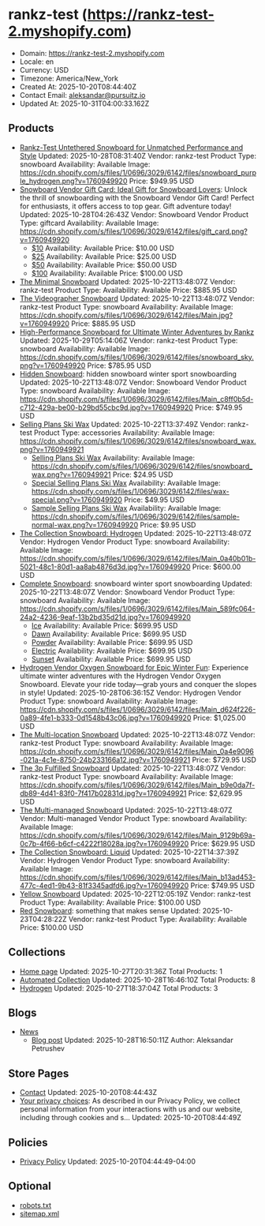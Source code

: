 # rankz-test (https://rankz-test-2.myshopify.com)

- Domain: https://rankz-test-2.myshopify.com
- Locale: en
- Currency: USD
- Timezone: America/New_York
- Created At: 2025-10-20T08:44:40Z
- Contact Email: aleksandar@pursuitz.io
- Updated At: 2025-10-31T04:00:33.162Z

## Products

- [Rankz-Test Untethered Snowboard for Unmatched Performance and Style](https://rankz-test-2.myshopify.com/products/the-inventory-not-tracked-snowboard)
  Updated: 2025-10-28T08:31:40Z
  Vendor: rankz-test
  Product Type: snowboard
  Availability: Available
  Image: https://cdn.shopify.com/s/files/1/0696/3029/6142/files/snowboard_purple_hydrogen.png?v=1760949920
  Price: $949.95 USD
- [Snowboard Vendor Gift Card: Ideal Gift for Snowboard Lovers](https://rankz-test-2.myshopify.com/products/gift-card): Unlock the thrill of snowboarding with the Snowboard Vendor Gift Card! Perfect for enthusiasts, it offers access to top gear. Gift adventure today!
  Updated: 2025-10-28T04:26:43Z
  Vendor: Snowboard Vendor
  Product Type: giftcard
  Availability: Available
  Image: https://cdn.shopify.com/s/files/1/0696/3029/6142/files/gift_card.png?v=1760949920
  - [$10](https://rankz-test-2.myshopify.com/products/gift-card?variant=43057184964686)
    Availability: Available
    Price: $10.00 USD
  - [$25](https://rankz-test-2.myshopify.com/products/gift-card?variant=43057184997454)
    Availability: Available
    Price: $25.00 USD
  - [$50](https://rankz-test-2.myshopify.com/products/gift-card?variant=43057185030222)
    Availability: Available
    Price: $50.00 USD
  - [$100](https://rankz-test-2.myshopify.com/products/gift-card?variant=43057185062990)
    Availability: Available
    Price: $100.00 USD
- [The Minimal Snowboard](https://rankz-test-2.myshopify.com/products/the-minimal-snowboard)
  Updated: 2025-10-22T13:48:07Z
  Vendor: rankz-test
  Product Type: 
  Availability: Available
  Price: $885.95 USD
- [The Videographer Snowboard](https://rankz-test-2.myshopify.com/products/the-videographer-snowboard)
  Updated: 2025-10-22T13:48:07Z
  Vendor: rankz-test
  Product Type: snowboard
  Availability: Available
  Image: https://cdn.shopify.com/s/files/1/0696/3029/6142/files/Main.jpg?v=1760949920
  Price: $885.95 USD
- [High-Performance Snowboard for Ultimate Winter Adventures by Rankz](https://rankz-test-2.myshopify.com/products/the-compare-at-price-snowboard)
  Updated: 2025-10-29T05:14:06Z
  Vendor: rankz-test
  Product Type: snowboard
  Availability: Available
  Image: https://cdn.shopify.com/s/files/1/0696/3029/6142/files/snowboard_sky.png?v=1760949920
  Price: $785.95 USD
- [Hidden Snowboard](https://rankz-test-2.myshopify.com/products/the-hidden-snowboard): hidden snowboard winter sport snowboarding
  Updated: 2025-10-22T13:48:07Z
  Vendor: Snowboard Vendor
  Product Type: snowboard
  Availability: Available
  Image: https://cdn.shopify.com/s/files/1/0696/3029/6142/files/Main_c8ff0b5d-c712-429a-be00-b29bd55cbc9d.jpg?v=1760949920
  Price: $749.95 USD
- [Selling Plans Ski Wax](https://rankz-test-2.myshopify.com/products/selling-plans-ski-wax)
  Updated: 2025-10-22T13:37:49Z
  Vendor: rankz-test
  Product Type: accessories
  Availability: Available
  Image: https://cdn.shopify.com/s/files/1/0696/3029/6142/files/snowboard_wax.png?v=1760949921
  - [Selling Plans Ski Wax](https://rankz-test-2.myshopify.com/products/selling-plans-ski-wax?variant=43057185292366)
    Availability: Available
    Image: https://cdn.shopify.com/s/files/1/0696/3029/6142/files/snowboard_wax.png?v=1760949921
    Price: $24.95 USD
  - [Special Selling Plans Ski Wax](https://rankz-test-2.myshopify.com/products/selling-plans-ski-wax?variant=43057185357902)
    Availability: Available
    Image: https://cdn.shopify.com/s/files/1/0696/3029/6142/files/wax-special.png?v=1760949920
    Price: $49.95 USD
  - [Sample Selling Plans Ski Wax](https://rankz-test-2.myshopify.com/products/selling-plans-ski-wax?variant=43057185390670)
    Availability: Available
    Image: https://cdn.shopify.com/s/files/1/0696/3029/6142/files/sample-normal-wax.png?v=1760949920
    Price: $9.95 USD
- [The Collection Snowboard: Hydrogen](https://rankz-test-2.myshopify.com/products/the-collection-snowboard-hydrogen)
  Updated: 2025-10-22T13:48:07Z
  Vendor: Hydrogen Vendor
  Product Type: snowboard
  Availability: Available
  Image: https://cdn.shopify.com/s/files/1/0696/3029/6142/files/Main_0a40b01b-5021-48c1-80d1-aa8ab4876d3d.jpg?v=1760949920
  Price: $600.00 USD
- [Complete Snowboard](https://rankz-test-2.myshopify.com/products/the-complete-snowboard): snowboard winter sport snowboarding
  Updated: 2025-10-22T13:48:07Z
  Vendor: Snowboard Vendor
  Product Type: snowboard
  Availability: Available
  Image: https://cdn.shopify.com/s/files/1/0696/3029/6142/files/Main_589fc064-24a2-4236-9eaf-13b2bd35d21d.jpg?v=1760949920
  - [Ice](https://rankz-test-2.myshopify.com/products/the-complete-snowboard?variant=43057185456206)
    Availability: Available
    Price: $699.95 USD
  - [Dawn](https://rankz-test-2.myshopify.com/products/the-complete-snowboard?variant=43057185488974)
    Availability: Available
    Price: $699.95 USD
  - [Powder](https://rankz-test-2.myshopify.com/products/the-complete-snowboard?variant=43057185521742)
    Availability: Available
    Price: $699.95 USD
  - [Electric](https://rankz-test-2.myshopify.com/products/the-complete-snowboard?variant=43057185554510)
    Availability: Available
    Price: $699.95 USD
  - [Sunset](https://rankz-test-2.myshopify.com/products/the-complete-snowboard?variant=43057185587278)
    Availability: Available
    Price: $699.95 USD
- [Hydrogen Vendor Oxygen Snowboard for Epic Winter Fun](https://rankz-test-2.myshopify.com/products/the-collection-snowboard-oxygen): Experience ultimate winter adventures with the Hydrogen Vendor Oxygen Snowboard. Elevate your ride today—grab yours and conquer the slopes in style!
  Updated: 2025-10-28T06:36:15Z
  Vendor: Hydrogen Vendor
  Product Type: snowboard
  Availability: Available
  Image: https://cdn.shopify.com/s/files/1/0696/3029/6142/files/Main_d624f226-0a89-4fe1-b333-0d1548b43c06.jpg?v=1760949920
  Price: $1,025.00 USD
- [The Multi-location Snowboard](https://rankz-test-2.myshopify.com/products/the-multi-location-snowboard)
  Updated: 2025-10-22T13:48:07Z
  Vendor: rankz-test
  Product Type: snowboard
  Availability: Available
  Image: https://cdn.shopify.com/s/files/1/0696/3029/6142/files/Main_0a4e9096-021a-4c1e-8750-24b233166a12.jpg?v=1760949921
  Price: $729.95 USD
- [The 3p Fulfilled Snowboard](https://rankz-test-2.myshopify.com/products/the-3p-fulfilled-snowboard)
  Updated: 2025-10-22T13:48:07Z
  Vendor: rankz-test
  Product Type: snowboard
  Availability: Available
  Image: https://cdn.shopify.com/s/files/1/0696/3029/6142/files/Main_b9e0da7f-db89-4d41-83f0-7f417b02831d.jpg?v=1760949921
  Price: $2,629.95 USD
- [The Multi-managed Snowboard](https://rankz-test-2.myshopify.com/products/the-multi-managed-snowboard)
  Updated: 2025-10-22T13:48:07Z
  Vendor: Multi-managed Vendor
  Product Type: snowboard
  Availability: Available
  Image: https://cdn.shopify.com/s/files/1/0696/3029/6142/files/Main_9129b69a-0c7b-4f66-b6cf-c4222f18028a.jpg?v=1760949920
  Price: $629.95 USD
- [The Collection Snowboard: Liquid](https://rankz-test-2.myshopify.com/products/the-collection-snowboard-liquid)
  Updated: 2025-10-22T14:37:39Z
  Vendor: Hydrogen Vendor
  Product Type: snowboard
  Availability: Available
  Image: https://cdn.shopify.com/s/files/1/0696/3029/6142/files/Main_b13ad453-477c-4ed1-9b43-81f3345adfd6.jpg?v=1760949920
  Price: $749.95 USD
- [Yellow Snowboard](https://rankz-test-2.myshopify.com/products/yellow-snowboard)
  Updated: 2025-10-22T12:05:19Z
  Vendor: rankz-test
  Product Type: 
  Availability: Available
  Price: $100.00 USD
- [Red Snowboard](https://rankz-test-2.myshopify.com/products/red-snowboard): something that makes sense
  Updated: 2025-10-23T04:28:22Z
  Vendor: rankz-test
  Product Type: 
  Availability: Available
  Price: $100.00 USD

## Collections

- [Home page](https://rankz-test-2.myshopify.com/collections/frontpage)
  Updated: 2025-10-27T20:31:36Z
  Total Products: 1
- [Automated Collection](https://rankz-test-2.myshopify.com/collections/automated-collection)
  Updated: 2025-10-28T16:46:10Z
  Total Products: 8
- [Hydrogen](https://rankz-test-2.myshopify.com/collections/hydrogen)
  Updated: 2025-10-27T18:37:04Z
  Total Products: 3

## Blogs

- [News](https://rankz-test-2.myshopify.com/blogs/news)
  - [Blog post](https://rankz-test-2.myshopify.com/blogs/news/blog-post)
    Updated: 2025-10-28T16:50:11Z
    Author: Aleksandar Petrushev

## Store Pages

- [Contact](https://rankz-test-2.myshopify.com/pages/contact)
  Updated: 2025-10-20T08:44:43Z
- [Your privacy choices](https://rankz-test-2.myshopify.com/pages/data-sharing-opt-out): As described in our Privacy Policy, we collect personal information from your interactions with us and our website, including through cookies and s...
  Updated: 2025-10-20T08:44:49Z

## Policies

- [Privacy Policy](https://rankz-test-2.myshopify.com/policies/privacy-policy)
  Updated: 2025-10-20T04:44:49-04:00

## Optional

- [robots.txt](https://rankz-test-2.myshopify.com/robots.txt)
- [sitemap.xml](https://rankz-test-2.myshopify.com/sitemap.xml)
